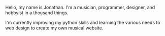Hello, my name is Jonathan. I'm a musician, programmer, designer, and hobbyist in a thousand things.

I'm currently improving my python skills and learning the various needs to web design to create my own musical website.
